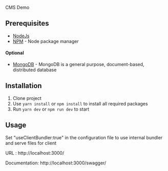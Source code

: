CMS Demo

## Prerequisites

- [NodeJs](https://nodejs.org/en/)
- [NPM](https://npmjs.org/) - Node package manager
#### Optional
- [MongoDB](https://www.mongodb.com/try/download/community) - MongoDB is a general purpose, document-based, distributed database

## Installation

1. Clone project
2. Use `yarn install` or `npm install` to install all required packages
3. Run `yarn dev` or `npm run dev` to start
   
## Usage

Set "useClientBundler:true" in the configuration file to use internal bundler and serve files for client

URL : http://localhost:3000/ 

Documentation: http://localhost:3000/swagger/ 
